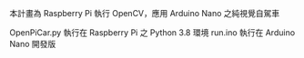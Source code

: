 本計畫為 Raspberry Pi 執行 OpenCV，應用 Arduino Nano 之純視覺自駕車

OpenPiCar.py 執行在 Raspberry Pi 之 Python 3.8 環境
run.ino 執行在 Arduino Nano 開發版
